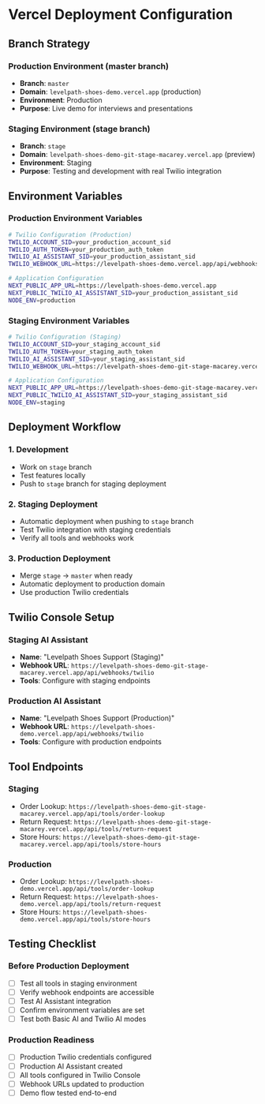 # Vercel Deployment Configuration

## Branch Strategy

### Production Environment (master branch)
- **Branch**: `master`
- **Domain**: `levelpath-shoes-demo.vercel.app` (production)
- **Environment**: Production
- **Purpose**: Live demo for interviews and presentations

### Staging Environment (stage branch)
- **Branch**: `stage`
- **Domain**: `levelpath-shoes-demo-git-stage-macarey.vercel.app` (preview)
- **Environment**: Staging
- **Purpose**: Testing and development with real Twilio integration

## Environment Variables

### Production Environment Variables
```bash
# Twilio Configuration (Production)
TWILIO_ACCOUNT_SID=your_production_account_sid
TWILIO_AUTH_TOKEN=your_production_auth_token
TWILIO_AI_ASSISTANT_SID=your_production_assistant_sid
TWILIO_WEBHOOK_URL=https://levelpath-shoes-demo.vercel.app/api/webhooks/twilio

# Application Configuration
NEXT_PUBLIC_APP_URL=https://levelpath-shoes-demo.vercel.app
NEXT_PUBLIC_TWILIO_AI_ASSISTANT_SID=your_production_assistant_sid
NODE_ENV=production
```

### Staging Environment Variables
```bash
# Twilio Configuration (Staging)
TWILIO_ACCOUNT_SID=your_staging_account_sid
TWILIO_AUTH_TOKEN=your_staging_auth_token
TWILIO_AI_ASSISTANT_SID=your_staging_assistant_sid
TWILIO_WEBHOOK_URL=https://levelpath-shoes-demo-git-stage-macarey.vercel.app/api/webhooks/twilio

# Application Configuration
NEXT_PUBLIC_APP_URL=https://levelpath-shoes-demo-git-stage-macarey.vercel.app
NEXT_PUBLIC_TWILIO_AI_ASSISTANT_SID=your_staging_assistant_sid
NODE_ENV=staging
```

## Deployment Workflow

### 1. Development
- Work on `stage` branch
- Test features locally
- Push to `stage` branch for staging deployment

### 2. Staging Deployment
- Automatic deployment when pushing to `stage` branch
- Test Twilio integration with staging credentials
- Verify all tools and webhooks work

### 3. Production Deployment
- Merge `stage` → `master` when ready
- Automatic deployment to production domain
- Use production Twilio credentials

## Twilio Console Setup

### Staging AI Assistant
- **Name**: "Levelpath Shoes Support (Staging)"
- **Webhook URL**: `https://levelpath-shoes-demo-git-stage-macarey.vercel.app/api/webhooks/twilio`
- **Tools**: Configure with staging endpoints

### Production AI Assistant
- **Name**: "Levelpath Shoes Support (Production)"
- **Webhook URL**: `https://levelpath-shoes-demo.vercel.app/api/webhooks/twilio`
- **Tools**: Configure with production endpoints

## Tool Endpoints

### Staging
- Order Lookup: `https://levelpath-shoes-demo-git-stage-macarey.vercel.app/api/tools/order-lookup`
- Return Request: `https://levelpath-shoes-demo-git-stage-macarey.vercel.app/api/tools/return-request`
- Store Hours: `https://levelpath-shoes-demo-git-stage-macarey.vercel.app/api/tools/store-hours`

### Production
- Order Lookup: `https://levelpath-shoes-demo.vercel.app/api/tools/order-lookup`
- Return Request: `https://levelpath-shoes-demo.vercel.app/api/tools/return-request`
- Store Hours: `https://levelpath-shoes-demo.vercel.app/api/tools/store-hours`

## Testing Checklist

### Before Production Deployment
- [ ] Test all tools in staging environment
- [ ] Verify webhook endpoints are accessible
- [ ] Test AI Assistant integration
- [ ] Confirm environment variables are set
- [ ] Test both Basic AI and Twilio AI modes

### Production Readiness
- [ ] Production Twilio credentials configured
- [ ] Production AI Assistant created
- [ ] All tools configured in Twilio Console
- [ ] Webhook URLs updated to production
- [ ] Demo flow tested end-to-end
